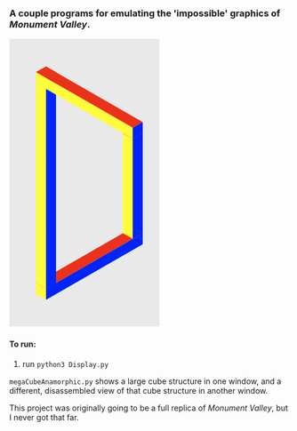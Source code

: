 ### A couple programs for emulating the 'impossible' graphics of _Monument Valley_.
![example screenshot](images/screenshot1.png)
#### To run:
1. run `python3 Display.py`

`megaCubeAnamorphic.py` shows a large cube structure in one window, and a different, disassembled view of that cube structure in another window.

This project was originally going to be a full replica of _Monument Valley_, but I never got that far.